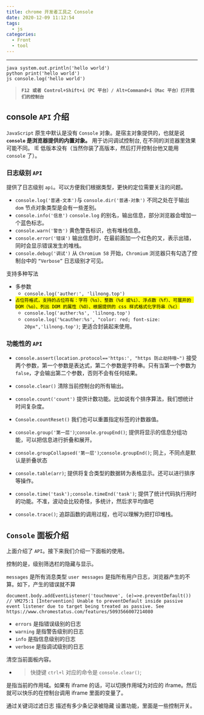 ```yaml
---
title: chrome 开发者工具之 Console
date: 2020-12-09 11:12:54
tags:
  - js
categories:
  - Front
  - tool
---
```


---

```
java system.out.println('hello world')
python print('hello world')
js console.log('hello world')
```

> **`F12 或者 Control+Shift+i（PC 平台）/ Alt+Command+i（Mac 平台）打开我们的控制台`**

<!-- more -->

## console `API` 介绍

`JavaScript` 原生中默认是没有 `Console` 对象。是宿主对象提供的，也就是说 **`console` 是浏览器提供的内置对象。**
用于访问调试控制台, 在不同的浏览器里效果可能不同。
IE 低版本没有（当然你装了高版本，然后打开控制台他又能用 `console` 了）。

### 日志级别 `API`

提供了日志级别 `api`。可以方便我们根据类型，更快的定位需要关注的问题。

- `console.log('普通-文本')`与 `console.dir('普通-对象')`
  不同之处在于输出 `dom` 节点对象类型是会有一些差别。
- `console.info('信息')` `console.log` 的别名，输出信息，部分浏览器会增加一个蓝色标志。
- `console.warn('警告')` 黄色警告标识，也有堆栈信息。
- `console.error('错误')` 输出信息时，在最前面加一个红色的叉，表示出错，同时会显示错误发生的堆栈。
- `console.debug('调试')` 从 `Chromium 58` 开始，`Chromium` 浏览器只有勾选了控制台中的 `“Verbose”` 日志级别才可见。

支持多种写法

- 多参数
  - `console.log('auther:', 'lilnong.top')`
- <mark>`占位符格式，支持的占位符有：字符（%s）、整数（%d 或%i）、浮点数（%f）、可展开的 DOM（%o）、列出 DOM 的属性（%O）、根据提供的 css 样式格式化字符串（%c）`</mark>
  - `console.log('auther:%s', 'lilnong.top')`
  - `console.log('%cauther:%s', "color: red; font-size: 20px",'lilnong.top')`; 更适合封装起来使用。

### 功能性的 `API`

- `console.assert(location.protocol=='https:', "https 防止劫持哦~")` 接受两个参数，第一个参数是表达式，第二个参数是字符串。只有当第一个参数为 `false`，才会输出第二个参数，否则不会有任何结果。

- `console.clear()` 清除当前控制台的所有输出。

- `console.count('count')` 提供计数功能。比如说有个排序算法，我们想统计时间复杂度。
- `Console.countReset()` 我们也可以重置指定标签的计数器值。

- `console.group('第一层')`;`console.groupEnd()`; 提供将显示的信息分组功能，可以把信息进行折叠和展开。
- `console.groupCollapsed('第一层')`;`console.groupEnd()`; 同上，不同点是默认是折叠状态

- `console.table(arr)`; 提供将复合类型的数据转为表格显示。还可以进行排序等操作。

- `console.time('task');console.timeEnd('task')`; 提供了统计代码执行用时的功能。不准，波动会比较奇怪，多统计，然后求平均值吧
- `console.trace()`; 追踪函数的调用过程，也可以理解为把打印堆栈。

## `Console` 面板介绍

上面介绍了 `API`。接下来我们介绍一下面板的使用。

控制的是，级别筛选栏的隐藏与显示。

`messages` 是所有消息类型
`user messages` 是指所有用户日志，浏览器产生的不算。如下，产生的错误就不算

```
document.body.addEventListener('touchmove', (e)=>e.preventDefault())
// VM275:1 [Intervention] Unable to preventDefault inside passive event listener due to target being treated as passive. See https://www.chromestatus.com/features/5093566007214080
```

- `errors` 是指错误级别的日志
- `warning` 是指警告级别的日志
- `info` 是指信息级别的日志
- `verbose` 是指调试级别的日志

清空当前面板内容。

- > 快捷键 `ctrl+l` 对应的命令是 `console.clear()`;

是指当前的作用域。如果有 iframe 的话，可以切换作用域为对应的 iframe。然后就可以快乐的在控制台调用 iframe 里面的变量了。

通过关键词过滤日志
描述有多少条记录被隐藏
设置功能，里面是一些控制开关。
